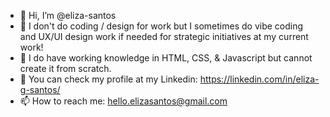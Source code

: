 - 👋 Hi, I’m @eliza-santos
- 👀 I don't do coding / design for work but I sometimes do vibe coding and UX/UI design work if needed for strategic initiatives at my current work!
- 🌱 I do have working knowledge in HTML, CSS, & Javascript but cannot create it from scratch.
- 💞️ You can check my profile at my Linkedin: https://linkedin.com/in/eliza-g-santos/
- 📫 How to reach me: hello.elizasantos@gmail.com

<!---
eliza-santos/eliza-santos is a ✨ special ✨ repository because its `README.md` (this file) appears on your GitHub profile.
You can click the Preview link to take a look at your changes.
--->
